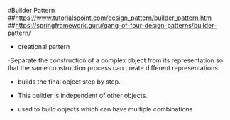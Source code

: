 #Builder Pattern
##https://www.tutorialspoint.com/design_pattern/builder_pattern.htm
##https://springframework.guru/gang-of-four-design-patterns/builder-pattern/


- creational pattern 

-Separate the construction of a complex object from its representation so that the same construction process can create different representations.

- builds the final object step by step.

- This builder is independent of other objects.

- used to build objects which can have multiple combinations
